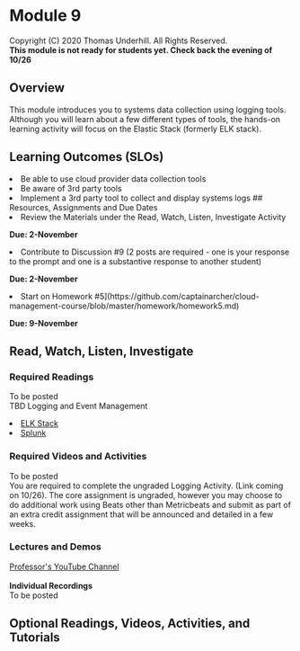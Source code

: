 # Module 9
Copyright (C) 2020 Thomas Underhill.  All Rights Reserved.
<br>
****This module is not ready for students yet.  Check back the evening of 10/26****

## Overview
This module introduces you to systems data collection using logging tools.  Although you will learn about a few different types of tools, the hands-on learning activity will focus on the Elastic Stack (formerly ELK stack).


## Learning Outcomes (SLOs)
<li>Be able to use cloud provider data collection tools
<li>Be aware of 3rd party tools
<li>Implement a 3rd party tool to collect and display systems logs
## Resources, Assignments and Due Dates
<li>Review the Materials under the Read, Watch, Listen, Investigate Activity<br>

****Due: 2-November****

<li>Contribute to Discussion #9 (2 posts are required - one is your response to the prompt and one is a substantive response to another student) <br>

****Due: 2-November**** <br>

<li>Start on Homework #5](https://github.com/captainarcher/cloud-management-course/blob/master/homework/homework5.md)
<br>

****Due: 9-November**** <br>

## Read, Watch, Listen, Investigate
### Required Readings
To be posted<br>
TBD Logging and Event Management
<br>
[<li>ELK Stack](https://www.elastic.co/elastic-stack)
[<li>Splunk](https://www.splunk.com/en_us/download.html)<br>

### Required Videos and Activities
To be posted<br>
You are required to complete the ungraded Logging Activity. (Link coming on 10/26).  The core assignment is ungraded, however you may choose to do additional work using Beats other than Metricbeats and submit as part of an extra credit assignment that will be announced and detailed in a few weeks.  
### Lectures and Demos
[Professor's YouTube Channel](https://www.youtube.com/channel/UC3vqKF4jspXh8hxFLpTfsyw?view_as=subscriber)<br><br>
****Individual Recordings****<br>
To be posted

## Optional Readings, Videos, Activities, and Tutorials
